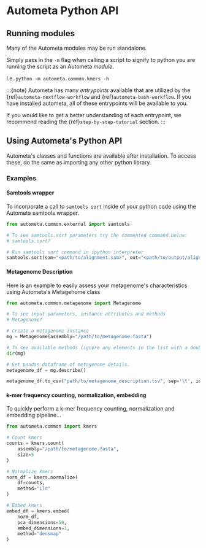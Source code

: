 # Autometa Python API

## Running modules

Many of the Autometa modules may be run standalone.

Simply pass in the `-m` flag when calling a script to signify to python you are
running the script as an Autometa *module*.

I.e. `python -m autometa.common.kmers -h`

:::{note}
Autometa has many *entrypoints* available that are utilized by the {ref}`autometa-nextflow-workflow` and {ref}`autometa-bash-workflow`. If you have installed autometa,
all of these entrypoints will be available to you.

If you would like to get a better understanding of each entrypoint, we recommend reading the {ref}`step-by-step-tutorial` section.
:::

## Using Autometa's Python API

Autometa's classes and functions are available after installation.
To access these, do the same as importing any other python library.

### Examples

#### Samtools wrapper

To incorporate a call to `samtools sort` inside of your python code using the Autometa samtools wrapper.

```python
from autometa.common.external import samtools

# To see samtools.sort parameters try the commented command below:
# samtools.sort?

# Run samtools sort command in ipython interpreter
samtools.sort(sam="<path/to/alignment.sam>", out="<path/to/output/alignment.bam>", cpus=4)
```

#### Metagenome Description

Here is an example to easily assess your metagenome's characteristics using Autometa's Metagenome class

```python
from autometa.common.metagenome import Metagenome

# To see input parameters, instance attributes and methods
# Metagenome?

# Create a metagenome instance
mg = Metagenome(assembly="/path/to/metagenome.fasta")

# To see available methods (ignore any elements in the list with a double underscore)
dir(mg)

# Get pandas dataframe of metagenome details.
metagenome_df = mg.describe()

metagenome_df.to_csv("path/to/metagenome_description.tsv", sep='\t', index=True, header=True)
```

#### k-mer frequency counting, normalization, embedding

To quickly perform a k-mer frequency counting, normalization and embedding pipeline...

```python
from autometa.common import kmers

# Count kmers
counts = kmers.count(
    assembly="/path/to/metagenome.fasta",
    size=5
)

# Normalize kmers
norm_df = kmers.normalize(
    df=counts,
    method="ilr"
)

# Embed kmers
embed_df = kmers.embed(
    norm_df,
    pca_dimensions=50,
    embed_dimensions=3,
    method="densmap"
)
```
